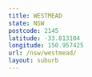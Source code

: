 ```yaml
---
title: WESTMEAD
state: NSW
postcode: 2145
latitude: -33.813104
longitude: 150.957425
url: /nsw/westmead/
layout: suburb
---
```

